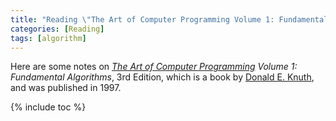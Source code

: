```yaml
---
title: "Reading \"The Art of Computer Programming Volume 1: Fundamental Algorithms, 3rd Edition\""
categories: [Reading]
tags: [algorithm]
---
```


Here are some notes on *[The Art of Computer Programming](https://www-cs-faculty.stanford.edu/~knuth/taocp.html) Volume 1: Fundamental Algorithms*, 3rd Edition, which is a book by [Donald E. Knuth](https://www-cs-faculty.stanford.edu/~knuth/), and was published in 1997.

{% include toc %}
